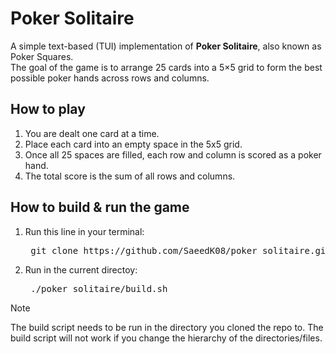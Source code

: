 # Poker Solitaire

A simple text-based (TUI) implementation of **Poker Solitaire**, also known as Poker Squares.  
The goal of the game is to arrange 25 cards into a 5×5 grid to form the best possible poker hands across rows and columns.

## How to play

1. You are dealt one card at a time. 
2. Place each card into an empty space in the 5x5 grid.
3. Once all 25 spaces are filled, each row and column is scored as a poker hand.
4. The total score is the sum of all rows and columns.

## How to build & run the game

1. Run this line in your terminal: 
    <pre lang="markdown"> git clone https://github.com/SaeedK08/poker_solitaire.git </pre>
2. Run in the current directoy: 
    <pre lang="markdown"> ./poker_solitaire/build.sh </pre>
> [!NOTE]
> The build script needs to be run in the directory you cloned the repo to.
> The build script will not work if you change the hierarchy of the directories/files. 

